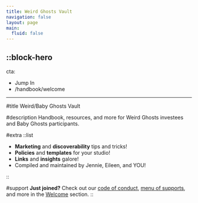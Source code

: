 ```yaml
---
title: Weird Ghosts Vault
navigation: false
layout: page
main:
  fluid: false
---
```


::block-hero
---
cta:
  - Jump In
  - /handbook/welcome
---
#title
Weird/Baby Ghosts Vault

#description
Handbook, resources, and more for Weird Ghosts investees and Baby Ghosts participants.

#extra
::list

- **Marketing** and **discoverability** tips and tricks!
- **Policies** and **templates** for your studio!
- **Links** and **insights** galore! 
- Compiled and maintained by Jennie, Eileen, and YOU!

::

#support
**Just joined?** Check out our [code of conduct](/handbook/policies/coc), [menu of supports](/handbook/get-support/from-gamma-space), and more in the [Welcome](/handbook/welcome) section.
::

